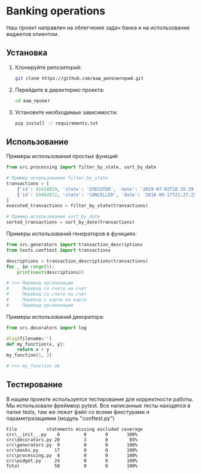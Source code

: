 # Banking operations

Наш проект направлен на облегчение задач банка и на использование виджетов клиентом.

## Установка

1. Клонируйте репозиторий:
   ```bash
   git clone https://github.com/ваш_репозиторий.git
   ```
2. Перейдите в директорию проекта:
   ```bash
   cd ваш_проект
   ```
3. Установите необходимые зависимости:
   ```bash
   pip install -r requirements.txt
   ```

## Использование

Примеры использования простых функций:

```python
from src.processing import filter_by_state, sort_by_date

# Пример использования filter_by_state
transactions = [
    {'id': 41428829, 'state': 'EXECUTED', 'date': '2019-07-03T18:35:29.512364'},
    {'id': 59402872, 'state': 'CANCELLED', 'date': '2018-09-17T21:27:25.241241'}
]
executed_transactions = filter_by_state(transactions)

# Пример использования sort_by_date
sorted_transactions = sort_by_date(transactions)
```

Примеры использований генераторов в функциях:
```python
from src.generators import transaction_descriptions
from tests.conftest import transactions

descriptions = transaction_descriptions(transactions)
for _ in range(5):
    print(next(descriptions))

# >>> Перевод организации
#     Перевод со счета на счет
#     Перевод со счета на счет
#     Перевод с карты на карту
#     Перевод организации
```

Примеры использований декоратора:
```python
from src.decorators import log

@log(filename='')
def my_function(x, y):
    return x + y
my_function(1, 2)

# >>> my_function ok
```

## Тестирование

В нашем проекте используется тестирование для корректности работы. Мы использовали фреймвор pytest.
Все написанные тесты находятся в папке tests, там же лежит файл со всеми фикстурами и параметризациями (модуль "conftest.py")

```
File	       statements missing excluded coverage
src\__init__.py	   0	     0	     0	     100%
src\decorators.py 20         3       0        85%
src\generators.py  9	     0	     0	     100%
src\masks.py	  17	     0	     0	     100%
src\processing.py  8	     0	     0	     100%
src\widget.py	  24	     0	     0	     100%
Total	          58	     0	     0	     100%
```